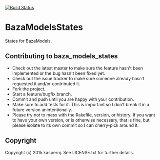 [![Build Status](https://img.shields.io/shippable/55f5aebd1895ca447414f889.svg)](https://app.shippable.com/projects/55f5aebd1895ca447414f889/builds/latest)

# BazaModelsStates

States for BazaModels.

## Contributing to baza_models_states

* Check out the latest master to make sure the feature hasn't been implemented or the bug hasn't been fixed yet.
* Check out the issue tracker to make sure someone already hasn't requested it and/or contributed it.
* Fork the project.
* Start a feature/bugfix branch.
* Commit and push until you are happy with your contribution.
* Make sure to add tests for it. This is important so I don't break it in a future version unintentionally.
* Please try not to mess with the Rakefile, version, or history. If you want to have your own version, or is otherwise necessary, that is fine, but please isolate to its own commit so I can cherry-pick around it.

## Copyright

Copyright (c) 2015 kaspernj. See LICENSE.txt for
further details.
